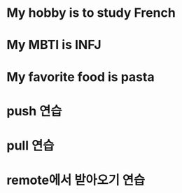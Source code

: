# My hobby is to study French
# My MBTI is INFJ
# My favorite food is pasta
# push 연습
# pull 연습
# remote에서 받아오기 연습

